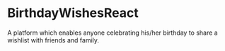 # BirthdayWishesReact
A platform which enables anyone celebrating his/her birthday to share a wishlist with friends and family.

